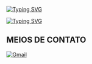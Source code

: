 [![Typing SVG](https://readme-typing-svg.demolab.com?font=Monoton&weight=900&size=30&duration=3000&pause=2000&color=60D0F7&center=true&vCenter=true&width=1000&lines=bem-vindo;welcome;+Bienvenido)](https://git.io/typing-svg)

[![Typing SVG](https://readme-typing-svg.demolab.com?font=Monoton&weight=900&size=30&duration=3000&pause=2000&color=60D0F7&center=true&vCenter=true&width=1000&lines=Me+chamo+Luiz;My+name+is+Luiz;Mi+nombre+es+Luiz)](https://git.io/typing-svg)


## MEIOS DE CONTATO
[![Gmail](https://img.shields.io/badge/Gmail-D14836?style=for-the-badge&logo=gmail&logoColor=white)]()
#







